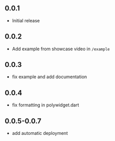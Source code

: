 ## 0.0.1

* Initial release

## 0.0.2

* Add example from showcase video in `/example`

## 0.0.3

* fix example and add documentation

## 0.0.4

* fix formatting in polywidget.dart

## 0.0.5-0.0.7

* add automatic deployment